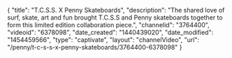 {
    "title": "T.C.S.S. X Penny Skateboards",
    "description": "The shared love of surf, skate, art and fun brought T.C.S.S and Penny skateboards together to form this limited edition collaboration piece.",
    "channelid": "3764400",
    "videoid": "6378098",
    "date_created": "1440439020",
    "date_modified": "1454459566",
    "type": "captivate",
    "layout": "channelVideo",
    "url": "\/penny\/t-c-s-s-x-penny-skateboards\/3764400-6378098"
}